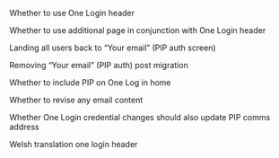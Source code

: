 Whether to use One Login header

Whether to use additional page in conjunction with One Login header

Landing all users back to “Your email” (PIP auth screen)

Removing “Your email” (PIP auth) post migration

Whether to include PIP on One Log in home

Whether to revise any email content

Whether One Login credential changes should also update PIP comms address

Welsh translation one login header